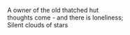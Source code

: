 A owner of the old thatched hut    
thoughts come - and there is loneliness;    
Silent clouds of stars    

